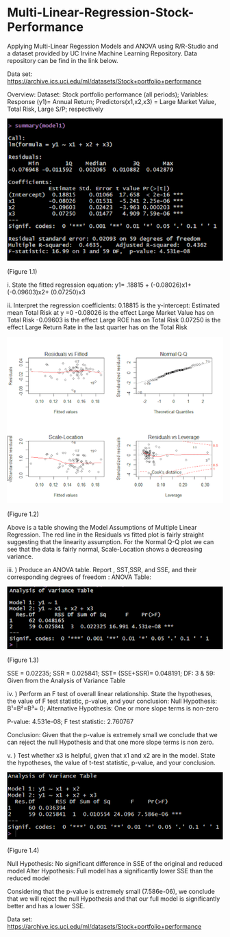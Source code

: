 # Multi-Linear-Regression-Stock-Performance

Applying Multi-Linear Regession Models and ANOVA using R/R-Studio and a dataset provided by UC Irvine Machine Learning Repository. Data repository can be find in the link below. 

Data set: https://archive.ics.uci.edu/ml/datasets/Stock+portfolio+performance

Overview:  Dataset: Stock portfolio performance (all periods);  Variables: Response (y1)= Annual Return; Predictors(x1,x2,x3) = Large Market Value, Total Risk, Large S/P; respectively 

 ![](images/figure1.1.png)

(Figure 1.1)
 
i. State the fitted regression equation:  y1= .18815 + (-0.08026)x1+ (-0.09603)x2+ (0.07250)x3

ii. Interpret the regression coefficients: 
	 0.18815 is the y-intercept: Estimated mean Total Risk at y =0
	-0.08026 is the effect Large Market Value has on Total Risk
	-0.09603 is the effect Large ROE has on Total Risk
	 0.07250 is the effect Large Return Rate in the last quarter has on the Total Risk
 
![](images/figure1.2.png)

(Figure 1.2)

Above is a table showing the Model Assumptions of Multiple Linear Regression. The red line in the Residuals vs fitted plot is fairly straight suggesting that the linearity assumption. For the Normal Q-Q plot we can see that the data is fairly normal, Scale-Location shows a decreasing variance.

iii. ) Produce an ANOVA table. Report , SST,SSR, and SSE, and their corresponding degrees of freedom : 
ANOVA Table:

![](images/figure1.3.png)

(Figure 1.3)

SSE = 0.02235; SSR = 0.025841; SST= (SSE+SSR)= 0.048191; DF: 3 & 59: Given from the Analysis of Variance Table

iv. ) Perform an F test of overall linear relationship. State the hypotheses, the value of F test statistic, p-value, and your conclusion:  Null Hypothesis: B¹=B²=B³= 0; Alternative Hypothesis: One or more slope terms is non-zero

P-value: 4.531e-08; F test statistic: 2.760767

Conclusion: Given that the p-value is extremely small we conclude that we can reject the null Hypothesis and that one more slope terms is non zero.

v. ) Test whether x3 is helpful, given that x1 and x2 are in the model. State the hypotheses, the value of  t-test statistic, p-value, and your conclusion. 

![](images/figure1.4.png)

(Figure 1.4)

Null Hypothesis: No significant difference in SSE of the original and reduced model 
Alter Hypothesis: Full model has a significantly lower SSE than the reduced model 

Considering that the p-value is extremely small (7.586e-06), we conclude that we will reject the null Hypothesis and that our full model is significantly better and has a lower SSE.

Data set: https://archive.ics.uci.edu/ml/datasets/Stock+portfolio+performance
